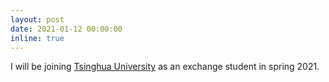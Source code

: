 ```yaml
---
layout: post
date: 2021-01-12 00:00:00
inline: true
---
```


I will be joining [Tsinghua University](https://www.tsinghua.edu.cn/en/index.htm) as an exchange student in spring 2021.

